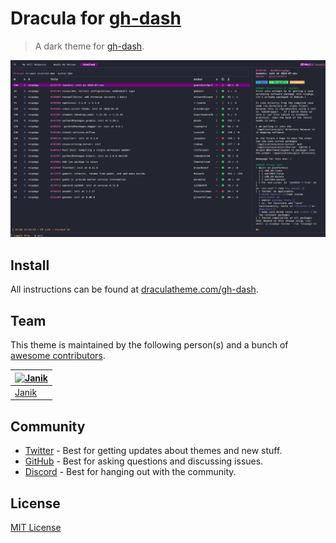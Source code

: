 # Dracula for [gh-dash](https://github.com/dlvhdr/gh-dash)

> A dark theme for [gh-dash](https://github.com/dlvhdr/gh-dash).

![Screenshot](./screenshot.png)

## Install

All instructions can be found at [draculatheme.com/gh-dash](https://draculatheme.com/gh-dash).

## Team

This theme is maintained by the following person(s) and a bunch of [awesome contributors](https://github.com/dracula/gh-dash/graphs/contributors).

| [![Janik](https://github.com/Janik-Haag.png?size=100)](https://github.com/Janik-Haag)    |
| ---------------------------------------------------------------------------------------- |
| [Janik](https://github.com/Janik-Haag)                                                   |

## Community

- [Twitter](https://twitter.com/draculatheme) - Best for getting updates about themes and new stuff.
- [GitHub](https://github.com/dracula/dracula-theme/discussions) - Best for asking questions and discussing issues.
- [Discord](https://draculatheme.com/discord-invite) - Best for hanging out with the community.

## License

[MIT License](./LICENSE)
